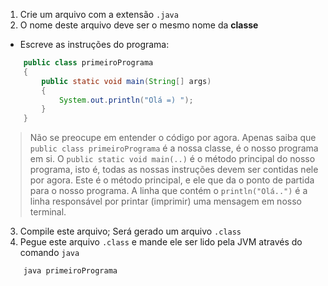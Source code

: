 1. Crie um arquivo com a extensão `.java`
2. O nome deste arquivo deve ser o mesmo nome da __classe__

- Escreve as instruções do programa:
```java
    public class primeiroPrograma
    {
        public static void main(String[] args)
        {
            System.out.println("Olá =) ");
        }
    }
```
> Não se preocupe em entender o código por agora. Apenas saiba que `public class primeiroPrograma` é a nossa classe, é o nosso programa em si. O `public static void main(..)` é o método principal do nosso programa, isto é, todas as nossas instruções devem ser contidas nele por agora. Este é o método principal, e ele que da o ponto de partida para o nosso programa. A linha que contém o `println("Olá..")` é a linha responsável por printar (imprimir) uma mensagem em nosso terminal.

3. Compile este arquivo; Será gerado um arquivo `.class`
4. Pegue este arquivo `.class` e mande ele ser lido pela JVM através do comando `java`
```text
    java primeiroPrograma 
```
